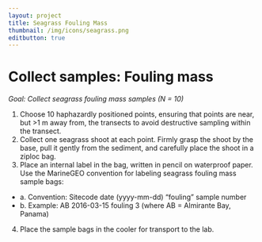 ```yaml
---
layout: project
title: Seagrass Fouling Mass
thumbnail: /img/icons/seagrass.png
editbutton: true
---
```


# Collect samples: Fouling mass
*Goal: Collect seagrass fouling mass samples (N = 10)*
  1.	Choose 10 haphazardly positioned points, ensuring that points are near, but >1 m away from, the transects to avoid destructive sampling within the transect.
  2.	Collect one seagrass shoot at each point. Firmly grasp the shoot by the base, pull it gently from the sediment, and carefully place the shoot in a ziploc bag.
  3.	Place an internal label in the bag, written in pencil on waterproof paper. Use the MarineGEO convention for labeling seagrass fouling mass sample bags:
  - a.	Convention: Sitecode date (yyyy-mm-dd) “fouling” sample number
  - b.	Example: AB 2016-03-15 fouling 3 (where AB = Almirante Bay, Panama)
  4.	Place the sample bags in the cooler for transport to the lab.
